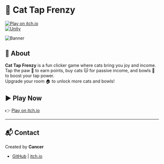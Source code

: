 # 🐾 Cat Tap Frenzy

[![Play on itch.io](https://img.shields.io/badge/Play%20on-itch.io-fa5c5c?logo=itch.io&logoColor=white)](https://cvancer.itch.io/cat-tap-frenzy)  
[![Unity](https://img.shields.io/badge/Made%20with-Unity-6000.0.36f1?logo=unity&logoColor=white)](https://unity.com/)

![Banner](https://i.imgur.com/6McZ7zH.jpeg)

## 📌 About
**Cat Tap Frenzy** is a fun clicker game where cats bring you joy and income.  
Tap the paw 🐾 to earn points, buy cats 🐱 for passive income, and bowls 🍲 to boost your tap power.  
Upgrade your room 🏠 to unlock more cats and bowls!

## ▶️ Play Now
👉 [Play on itch.io](https://cvancer.itch.io/cat-tap-frenzy)

---

## 📬 Contact
Created by **Cancer**  
- [GitHub](https://github.com/Cvancer) | [itch.io](https://itch.io/profile/cvancer)
